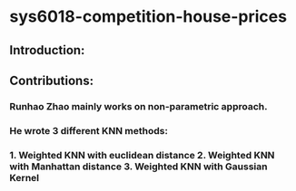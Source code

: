 # sys6018-competition-house-prices

## Introduction:
## 


## Contributions:
### Runhao Zhao mainly works on non-parametric approach. 
### He wrote 3 different KNN methods: 
### 1. Weighted KNN with euclidean distance  2. Weighted KNN with Manhattan distance  3. Weighted KNN with Gaussian Kernel 
